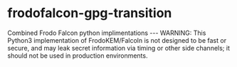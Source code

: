 # frodofalcon-gpg-transition
 Combined Frodo Falcon python implimentations
--- WARNING: This Python3 implementation of FrodoKEM/Falcoln is not designed to be fast or secure, and may leak secret information via timing or other side channels; it should not be used in production environments.
